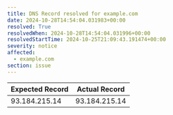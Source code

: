 ```yaml
---
title: DNS Record resolved for example.com
date: 2024-10-28T14:54:04.031983+00:00
resolved: True
resolvedWhen: 2024-10-28T14:54:04.031996+00:00
resolvedStartTime: 2024-10-25T21:09:43.191474+00:00
severity: notice
affected:
  - example.com
section: issue
---
```


| Expected Record  | Actual Record  |
|------------------|----------------|
| 93.184.215.14 | 93.184.215.14 |

